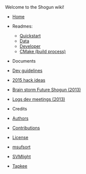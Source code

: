 Welcome to the Shogun wiki!

* [Home](Home)
* Readmes:
  * [Quickstart](QUICKSTART)
  * [Data](README_data)
  * [Developer](README_developer)
  * [CMake (build process)](README_cmake)

* Documents
 * [Dev guidelines](Shogun-development-guidelines)
 * [2015 hack ideas](Roadmap-Shogun-2015-hack)
 * [Brain storm Future Shogun (2013)](Future-of-Shogun-Brainstorming)
 * [Logs dev meetings (2013)](Shogun-developer-meetings)

* Credits
 * [Authors](AUTHORS)
 * [Contributions](CONTRIBUTIONS)
 * [License](LICENSE)
  * [msufsort](LICENSE_msufsort)
  * [SVMlight](LICENSE_SVMlight)
  * [Tapkee](LICENSE_tapkee)
